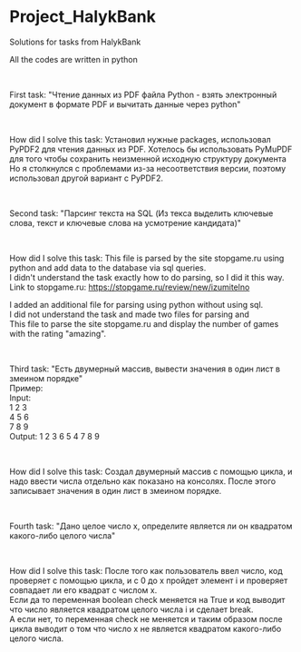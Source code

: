 # Project_HalykBank
Solutions for tasks from HalykBank

All the codes are written in python

<br>

First task:
  "Чтение данных из PDF файла Python -  взять электронный документ в формате PDF и вычитать данные через python"
  
  <br>
  
  How did I solve this task:
  Установил нужные packages, использовал PyPDF2 для чтения данных из PDF. Хотелось бы использовать PyMuPDF для того чтобы сохранить неизменной исходную структуру документа 
  Но я столкнулся с проблемами из-за несоответствия версии, поэтому использовал другой вариант с PyPDF2.
  
  <br>
  
Second task: 
  "Парсинг текста на SQL (Из текса выделить ключевые слова, текст и ключевые слова на усмотрение кандидата)"
  
  <br>
  
  How did I solve this task:
  This file is parsed by the site stopgame.ru using python and add data to the database via sql queries. <br>
  I didn't understand the task exactly how to do parsing, so I did it this way. <br>
  Link to stopgame.ru: https://stopgame.ru/review/new/izumitelno <br>
  
  I added an additional file for parsing using python without using sql. <br>
  I did not understand the task and made two files for parsing and <br>
  This file to parse the site stopgame.ru and display the number of games with the rating "amazing". <br>
  
  <br>
  
Third task: 
  "Есть двумерный массив, вывести значения в один лист в змеином порядке" <br>
  Пример: <br>
  Input: <br>
  1 2 3 <br>
  4 5 6 <br>
  7 8 9 <br>
  Output:  1 2 3 6 5 4 7 8 9 <br>

<br>

  How did I solve this task:
  Создал двумерный массив с помощью цикла, и надо ввести числа отдельно как показано на консолях. После этого записывает значения в один лист в змеином порядке.
  
  <br>
  
Fourth task:
  "Дано целое число х, определите является ли он квадратом какого-либо целого числа"
  
  <br>
  
  How did I solve this task:
  После того как пользователь ввел число, код проверяет с помощью цикла, и с 0 до x пройдет элемент i и проверяет совпадает ли его квадрат с числом x. <br>
  Если да то переменная boolean check меняется на True и код выводит что число является квадратом целого числа i и сделает break. <br>
  А если нет, то переменная check не меняется и таким образом после цикла выводит о том что число x не является квадратом какого-либо целого числа. <br>

<br>
